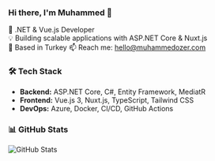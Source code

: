 ### Hi there, I'm Muhammed 👋

🚀 .NET & Vue.js Developer  
💡 Building scalable applications with ASP.NET Core & Nuxt.js  
📍 Based in Turkey
📫 Reach me: hello@muhammedozer.com

### 🛠️ Tech Stack
- **Backend:** ASP.NET Core, C#, Entity Framework, MediatR
- **Frontend:** Vue.js 3, Nuxt.js, TypeScript, Tailwind CSS  
- **DevOps:** Azure, Docker, CI/CD, GitHub Actions  

### 📊 GitHub Stats
![GitHub Stats](https://github-readme-stats.vercel.app/api?username=muhammed-ozer&show_icons=true&theme=dark)
